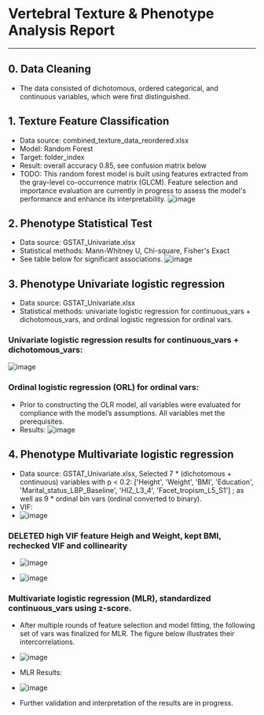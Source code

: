 # Vertebral Texture & Phenotype Analysis Report

---
## 0. Data Cleaning
- The data consisted of dichotomous, ordered categorical, and continuous variables, which were first distinguished.

## 1. Texture Feature Classification

- Data source: combined_texture_data_reordered.xlsx
- Model: Random Forest
- Target: folder_index
- Result: overall accuracy 0.85, see confusion matrix below
- TODO: This random forest model is built using features extracted from the gray-level co-occurrence matrix (GLCM). Feature selection and importance evaluation are currently in progress to assess the model's performance and enhance its interpretability.
![image](https://github.com/user-attachments/assets/bf81ed5a-b655-4bdf-9909-b0d5c0ac4223)

## 2. Phenotype Statistical Test

- Data source: GSTAT_Univariate.xlsx 
- Statistical methods: Mann-Whitney U, Chi-square, Fisher's Exact
- See table below for significant associations.
  ![image](https://github.com/user-attachments/assets/99eff9c9-36eb-4299-a2a2-42c7d64849c1)

## 3. Phenotype Univariate logistic regression
- Data source: GSTAT_Univariate.xlsx
- Statistical methods: univariate logistic regression for continuous_vars + dichotomous_vars, and ordinal logistic regression for ordinal vars.
### Univariate logistic regression results for continuous_vars + dichotomous_vars:
![image](https://github.com/user-attachments/assets/b389918d-832e-45ab-8964-40eade17c472)

### Ordinal logistic regression (ORL) for ordinal vars:
- Prior to constructing the OLR model, all variables were evaluated for compliance with the model’s assumptions. All variables met the prerequisites.
- Results:
![image](https://github.com/user-attachments/assets/cf1f2722-b330-44c0-929f-21b263059d15)

  


## 4. Phenotype Multivariate logistic regression
- Data source: GSTAT_Univariate.xlsx, Selected 7 * (dichotomous + continuous) variables with p < 0.2: ['Height', 'Weight', 'BMI', 'Education', 'Marital_status_LBP_Baseline', 'HIZ_L3_4', 'Facet_tropism_L5_S1'] ; as well as 9 * ordinal bin vars (ordinal converted to binary).
- VIF:
- ![image](https://github.com/user-attachments/assets/e8c02ec9-bc55-4084-b4e8-166435cf7970)


### DELETED high VIF feature Heigh and Weight, kept BMI, rechecked VIF and collinearity
- ![image](https://github.com/user-attachments/assets/717dcf72-d5fa-4dde-9e94-d84f89d12674)

- ![image](https://github.com/user-attachments/assets/d8ae4585-3958-459c-b600-8bb56027af40)

### Multivariate logistic regression (MLR), standardized continuous_vars using z-score.
- After multiple rounds of feature selection and model fitting, the following set of vars was finalized for MLR. The figure below illustrates their intercorrelations.
- ![image](https://github.com/user-attachments/assets/f2e37b1b-2be9-49ab-9444-0b841d471057)

- MLR Results: 
- ![image](https://github.com/user-attachments/assets/76c6beb9-d4b6-467b-86aa-ad1339f33609)
- Further validation and interpretation of the results are in progress.





